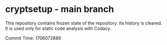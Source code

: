 # cryptsetup - main branch

This repository contains frozen state of the repository.
Its history is cleared. It is used only for static code
analysis with Codacy.

Commit Time: 1706072886